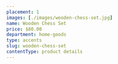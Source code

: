 ```yaml
---
placement: 1
images: [./images/wooden-chess-set.jpg]
name: Wooden Chess Set
price: $80.00
department: home-goods
type: accents
slug: wooden-chess-set
contentType: product details
---
```

